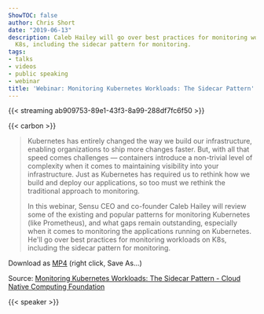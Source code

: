 ```yaml
---
ShowTOC: false
author: Chris Short
date: "2019-06-13"
description: Caleb Hailey will go over best practices for monitoring workloads on
  K8s, including the sidecar pattern for monitoring.
tags:
- talks
- videos
- public speaking
- webinar
title: 'Webinar: Monitoring Kubernetes Workloads: The Sidecar Pattern'
---
```


{{< streaming ab909753-89e1-43f3-8a99-288df7fc6f50 >}}

{{< carbon >}}

> Kubernetes has entirely changed the way we build our infrastructure, enabling organizations to ship more changes faster. But, with all that speed comes challenges — containers introduce a non-trivial level of complexity when it comes to maintaining visibility into your infrastructure. Just as Kubernetes has required us to rethink how we build and deploy our applications, so too must we rethink the traditional approach to monitoring.
>
> In this webinar, Sensu CEO and co-founder Caleb Hailey will review some of the existing and popular patterns for monitoring Kubernetes (like Prometheus), and what gaps remain outstanding, especially when it comes to monitoring the applications running on Kubernetes. He'll go over best practices for monitoring workloads on K8s, including the sidecar pattern for monitoring.

Download as [MP4](https://shortcdn.com/chrisshort/Monitoring-Kubernetes-workloads-sidecar-pattern.mp4) (right click, Save As...)

Source: [Monitoring Kubernetes Workloads: The Sidecar Pattern - Cloud Native Computing Foundation](https://www.cncf.io/online-programs/monitoring-kubernetes-workloads-the-sidecar-pattern/)

{{< speaker >}}
